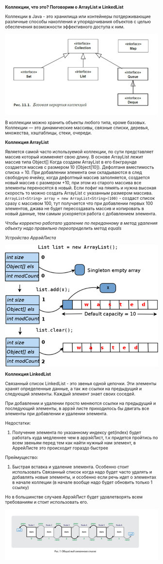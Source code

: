 **Коллекции, что это? Поговорим о ArrayList и LinkedList**  

Коллекции в Java - это хранилища или контейнеры потдерживающие различные способы накопления и упорядочивания
объектов с целью обеспечения возможности эффективного доступа к ним.

<img src="../images/базоваяИерархияКоллеций.jpg"/>

В коллекции можно хранить объекты любого типа, кроме базовых.
Коллекции — это динамические массивы, связные списки, деревья, множества, хэштаблицы,
стеки, очереди.

**Коллекция ArrayList**  

Является самой часто используемой коллекции, по сути представляет массив который измменяет свою длину.
В основе ArrayList лежит массив типа Object[] 
Когда создаем ArrayList в его бэкграунде создается массив с размером 10 (Object[10]).
Дефолтаня вместимость списка = 10.
При добавлении элемента они складываются в след свободную ячейку, когда дефолтный массив заполняется, создается новый массив
с размером +10, при этом из старого массива все элементы переносятся в новый.
Если пофиг на пямять и нужна высокая скорость то можно создать ArrayList с указанным размером массива.
`ArrayList<String> array = new ArrayList<String>(100)` - создаст список сразу с массивом 100, тут получается что при добавлении
первых 100 элементов, джава не будет пересоздавать массив и копировать в новый данные, тем самым ускоряется работа с добавлением
элемента.  

*Чтобы корректно работало удаление по переданному в метод удаления объекту надо правильно переопределить метод equals*


*Устройство АррэйЛиста*

<img src="../images/устройствоArrayList.png"/>

**Коллекция LinkedList**

Связанный список LinkedList - это звенья одной цепочки. Эти элементы хранят определенные данные, а так же
ссылки на предыдущий и следующий элементы.
Каждый элемент знает своих соседей.

При добавлении и удалении просто меняются ссылки на предыдущий и последующий элементы, в аррэй листе приходилось бы двигать все элементы при
добавлении и удалении элемента.

Недостатки:
1. Получение элемента по указанному индексу get(index) будет работать куда медленнее чем в аррэйЛист, т.к придется пройтись по всем звеньям перед тем
   как найти нужный нам элемент, в АррейЛисте это происходит гораздо быстрее

Преймущество:
1. Быстрая вставка и удаление элемента.
   Особенно стоит использовать Связанный список когда надо будет часто удалять и добавлять новые элементы, и особенно если речь идет о элементах в начале коллеции
   (в начале вообще надо будет обновить только 1 ссылку)

Но в большинстве случаев АррэйЛист будет удовлетворять всем требованиям и стоит использовать его.  

<img src="../images/общийВидLinkedList.jpg"/>  